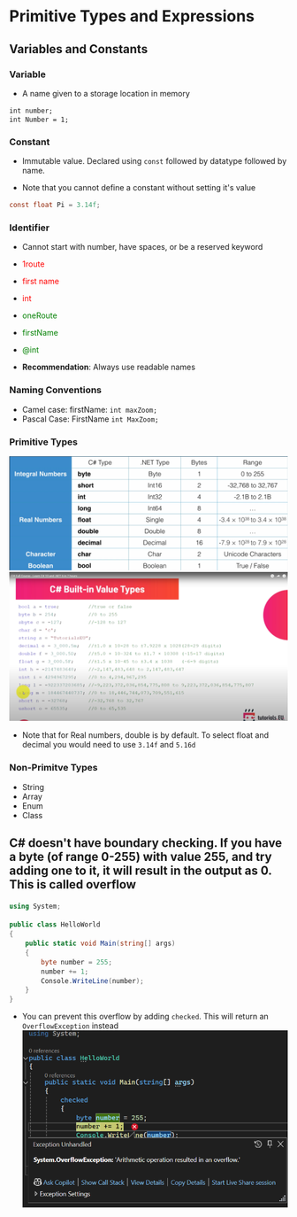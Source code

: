 # Primitive Types and Expressions

## Variables and Constants

### Variable

- A name given to a storage location in memory

```Csharp
int number;
int Number = 1;
```

### Constant

- Immutable value. Declared using `const` followed by datatype followed by name.

- Note that you cannot define a constant without setting it's value

```csharp
const float Pi = 3.14f;
```

### Identifier

- Cannot start with number, have spaces, or be a reserved keyword

- <span style="color:red">1route</span>
- <span style="color:red">first name</span>
- <span style="color:red">int</span>

- <span style="color:green">oneRoute</span>
- <span style="color:green">firstName</span>
- <span style="color:green">@int</span>

- **Recommendation**: Always use readable names

### Naming Conventions

- Camel case: firstName: `int maxZoom;`
- Pascal Case: FirstName `int MaxZoom;`

### Primitive Types

![Primitive Datatypes](Images/Primitive_Datatype.png)
![Primitive Datatypes from tutorials.EU](Images/Primitive_Datatype_TutorialsEU.png)

- Note that for Real numbers, double is by default. To select float and decimal you would need to use `3.14f` and `5.16d`

### Non-Primitve Types

- String
- Array
- Enum
- Class

## C# doesn't have boundary checking. If you have a byte (of range 0-255) with value 255, and try adding one to it, it will result in the output as 0. This is called overflow

```csharp
using System;

public class HelloWorld
{
    public static void Main(string[] args)
    {
        byte number = 255;
        number += 1;
        Console.WriteLine(number);
    }
}
```

- You can prevent this overflow by adding `checked`. This will return an `OverflowException` instead
  ![Overflow Exception using checked](Images/Overflow_Exception.png)
